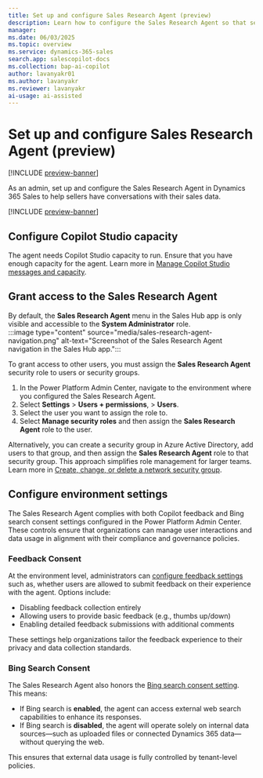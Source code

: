 ```yaml
---
title: Set up and configure Sales Research Agent (preview)
description: Learn how to configure the Sales Research Agent so that sellers can get AI-generated insights and provide feedback on the insights.
manager:
ms.date: 06/03/2025
ms.topic: overview
ms.service: dynamics-365-sales
search.app: salescopilot-docs
ms.collection: bap-ai-copilot
author: lavanyakr01
ms.author: lavanyakr
ms.reviewer: lavanyakr
ai-usage: ai-assisted
---
```


# Set up and configure Sales Research Agent (preview)

[!INCLUDE [preview-banner](~/../shared-content/shared/preview-includes/preview-banner.md)]

As an admin, set up and configure the Sales Research Agent in Dynamics 365 Sales to help sellers have conversations with their sales data. 

[!INCLUDE [preview-banner](~/../shared-content/shared/preview-includes/preview-note-d365.md)]

## Configure Copilot Studio capacity

The agent needs Copilot Studio capacity to run. Ensure that you have enough capacity for the agent. Learn more in [Manage Copilot Studio messages and capacity](/power-platform/admin/manage-copilot-studio-messages-capacity?tabs=new).

## Grant access to the Sales Research Agent

By default, the **Sales Research Agent** menu in the Sales Hub app is only visible and accessible to the **System Administrator** role.  
:::image type="content" source="media/sales-research-agent-navigation.png" alt-text="Screenshot of the Sales Research Agent navigation in the Sales Hub app.":::

To grant access to other users, you must assign the **Sales Research Agent** security role to users or security groups.

1. In the Power Platform Admin Center, navigate to the environment where you configured the Sales Research Agent.
1. Select **Settings** > **Users + permissions**, > **Users**.
1. Select the user you want to assign the role to.
1. Select **Manage security roles** and then assign the **Sales Research Agent** role to the user.

Alternatively, you can create a security group in Azure Active Directory, add users to that group, and then assign the **Sales Research Agent** role to that security group. This approach simplifies role management for larger teams. Learn more in [Create, change, or delete a network security group](/azure/virtual-network/manage-network-security-group?tabs=network-security-group-portal). 

## Configure environment settings

The Sales Research Agent complies with both Copilot feedback and Bing search consent settings configured in the Power Platform Admin Center. These controls ensure that organizations can manage user interactions and data usage in alignment with their compliance and governance policies.

### Feedback Consent

At the environment level, administrators can [configure feedback settings](/power-platform/admin/tenant-settings) such as, whether users are allowed to submit feedback on their experience with the agent. Options include:

- Disabling feedback collection entirely
- Allowing users to provide basic feedback (e.g., thumbs up/down)
- Enabling detailed feedback submissions with additional comments

These settings help organizations tailor the feedback experience to their privacy and data collection standards.

### Bing Search Consent

The Sales Research Agent also honors the [Bing search consent setting](/power-platform/admin/geographical-availability-copilot?tabs=new#turn-on-data-movement-bing-search-and-microsoft-365-services-for-copilots-and-generative-ai-features). This means:

- If Bing search is **enabled**, the agent can access external web search capabilities to enhance its responses.
- If Bing search is **disabled**, the agent will operate solely on internal data sources—such as uploaded files or connected Dynamics 365 data—without querying the web.

This ensures that external data usage is fully controlled by tenant-level policies.

